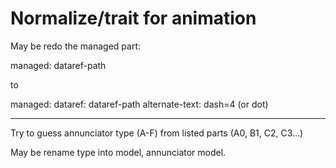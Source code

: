 # Normalize/trait for animation


May be redo the managed part:

managed: dataref-path

to

managed:
    dataref: dataref-path
    alternate-text: dash=4
    (or dot)


---
Try to guess annunciator type (A-F) from listed parts (A0, B1, C2, C3...)

May be rename type into model, annunciator model.